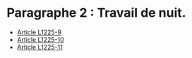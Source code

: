 # Paragraphe 2 : Travail de nuit.

* [Article L1225-9](./LEGIARTI000006900888.md)
* [Article L1225-10](./LEGIARTI000006900889.md)
* [Article L1225-11](./LEGIARTI000006900890.md)
